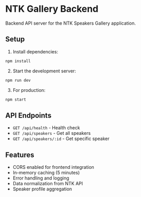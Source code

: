 # NTK Gallery Backend

Backend API server for the NTK Speakers Gallery application.

## Setup

1. Install dependencies:
```bash
npm install
```

2. Start the development server:
```bash
npm run dev
```

3. For production:
```bash
npm start
```

## API Endpoints

- `GET /api/health` - Health check
- `GET /api/speakers` - Get all speakers
- `GET /api/speakers/:id` - Get specific speaker

## Features

- CORS enabled for frontend integration
- In-memory caching (5 minutes)
- Error handling and logging
- Data normalization from NTK API
- Speaker profile aggregation